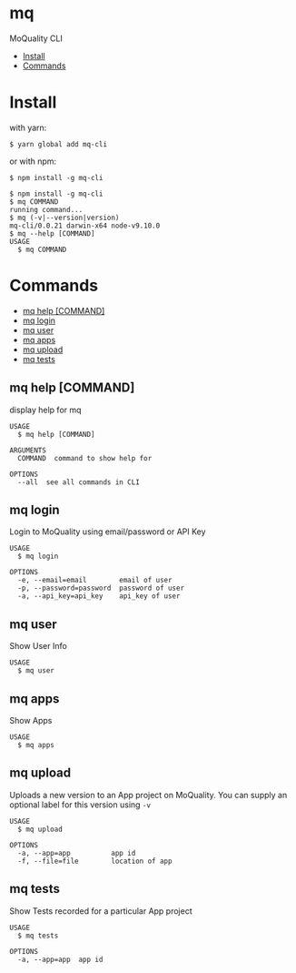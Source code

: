 mq
==

MoQuality CLI

* [Install](#install)
* [Commands](#commands)

# Install

with yarn:
```
$ yarn global add mq-cli
```

or with npm:
```
$ npm install -g mq-cli
```

```sh-session
$ npm install -g mq-cli
$ mq COMMAND
running command...
$ mq (-v|--version|version)
mq-cli/0.0.21 darwin-x64 node-v9.10.0
$ mq --help [COMMAND]
USAGE
  $ mq COMMAND
```
# Commands

* [mq help [COMMAND]](#mq-help-command)
* [mq login](#mq-login)
* [mq user](#mq-user)
* [mq apps](#mq-apps)
* [mq upload](#mq-upload)
* [mq tests](#mq-tests)


## mq help [COMMAND]

display help for mq

```
USAGE
  $ mq help [COMMAND]

ARGUMENTS
  COMMAND  command to show help for

OPTIONS
  --all  see all commands in CLI
```

## mq login

Login to MoQuality using email/password or API Key

```
USAGE
  $ mq login

OPTIONS
  -e, --email=email        email of user
  -p, --password=password  password of user
  -a, --api_key=api_key    api_key of user
```

## mq user

Show User Info

```
USAGE
  $ mq user
```


## mq apps

Show Apps

```
USAGE
  $ mq apps
```

## mq upload

Uploads a new version to an App project on MoQuality. You can supply an optional label for this version using `-v`

```
USAGE
  $ mq upload

OPTIONS
  -a, --app=app          app id
  -f, --file=file        location of app
```


## mq tests

Show Tests recorded for a particular App project

```
USAGE
  $ mq tests

OPTIONS
  -a, --app=app  app id
```
